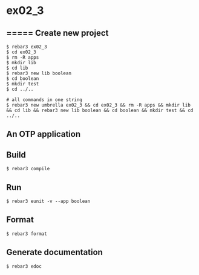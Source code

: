# ex02_3
=====
Create new project
----	
	$ rebar3 ex02_3
	$ cd ex02_3
	$ rm -R apps
	$ mkdir lib
	$ cd lib
	$ rebar3 new lib boolean
	$ cd boolean
	$ mkdir test
	$ cd ../..
	
	# all commands in one string
	$ rebar3 new umbrella ex02_3 && cd ex02_3 && rm -R apps && mkdir lib && cd lib && rebar3 new lib boolean && cd boolean && mkdir test && cd ../.. 

## An OTP application


Build
-----
	$ rebar3 compile

Run
-----
	$ rebar3 eunit -v --app boolean
	
Format
-----
	$ rebar3 format

Generate documentation
-----
	$ rebar3 edoc
	